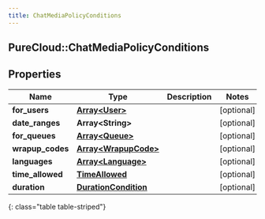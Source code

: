 ```yaml
---
title: ChatMediaPolicyConditions
---
```

## PureCloud::ChatMediaPolicyConditions

## Properties

|Name | Type | Description | Notes|
|------------ | ------------- | ------------- | -------------|
| **for_users** | [**Array&lt;User&gt;**](User.html) |  | [optional] |
| **date_ranges** | **Array&lt;String&gt;** |  | [optional] |
| **for_queues** | [**Array&lt;Queue&gt;**](Queue.html) |  | [optional] |
| **wrapup_codes** | [**Array&lt;WrapupCode&gt;**](WrapupCode.html) |  | [optional] |
| **languages** | [**Array&lt;Language&gt;**](Language.html) |  | [optional] |
| **time_allowed** | [**TimeAllowed**](TimeAllowed.html) |  | [optional] |
| **duration** | [**DurationCondition**](DurationCondition.html) |  | [optional] |
{: class="table table-striped"}


